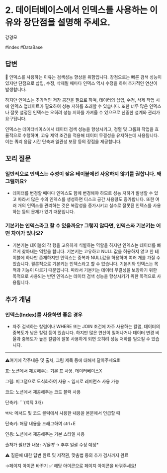 # 2. 데이터베이스에서 인덱스를 사용하는 이유와 장단점을 설명해 주세요.

강경모

#index #DataBase

## 답변

<aside>
📌 인덱스를 사용하는 이유는 검색성능 향상을 위함입니다. 장점으로는 빠른 검색 성능이 있지만 단점으로 삽입, 수정, 삭제될 때마다 인덱스 역시 수정을 하여 추가적인 연산이 발생합니다.

</aside>

하지만 인덱스는 추가적인 저장 공간을 필요로 하며, 데이터의 삽입, 수정, 삭제 작업 시에 인덱스 업데이트가 필요하여 성능 저하를 초래할 수 있습니다. 또한 너무 많은 인덱스나 잘못 설정된 인덱스는 오히려 성능 저하를 가져올 수 있으므로 신중한 설계와 관리가 요구됩니다.

인덱스는 데이터베이스에서 데이터 검색 성능을 향상시키고, 정렬 및 그룹화 작업을 효율적으로 수행하며, 고유 제약 조건을 적용해 데이터 무결성을 유지하는데 사용됩니다. 이는 쿼리 응답 시간 단축과 일관성 보장 등의 장점을 제공합니다.

## **꼬리 질문**

### 일반적으로 인덱스는 수정이 잦은 테이블에선 사용하지 않기를 권합니다. 왜 그럴까요?

- 데이터를 변경할 때마다 인덱스도 함께 변경해야 하므로 성능 저하가 발생할 수 있고 따라서 많은 수의 인덱스를 생성하면 디스크 공간 사용량도 증가합니다. 또한 여러 개의 인덱스를 관리하는 것은 복잡성을 증가시키고 실수로 잘못된 인덱스를 사용하는 등의 문제가 있기 때문입니다.

### 기본키는 인덱스라고 할 수 있을까요? 그렇지 않다면, 인덱스와 기본키는 어떤 차이가 있나요?

- 기본키는 테이블의 각 행을 고유하게 식별하는 역할을 하지만 인덱스는 데이터를 빠르게 찾아내는 역할을 합니다. 기본키는 고유하고 NULL 값을 허용하지 않고 한 테이블에 하나만 존재하지만 인덱스는 중복과 NULL값을 허용하며 여러 개를 가질 수 있습니다.  결론적으로 기본키는 인덱스라고 할 수 없습니다. 기본키와 인덱스는 목적과 기능이 다르기 때문입니다. 따라서 기본키는 데이터 무결성을 보장하기 위한 목적으로 사용되는 반면 인덱스는 데이터 검색 성능을 향상시키기 위한 목적으로 사용됩니다.

## 추가 개념

### 인덱스(Index)를 사용하면 좋은 경우

- 자주 검색하는 칼럼이나 WHERE 또는 JOIN 조건에 자주 사용하는 칼럼, 데이터의 중복도가 낮은 칼럼 등이 있습니다. 하지만 많은 연산이 일어나거나 데이터 변경 비율과 중복도가 높은 칼럼에 잘못 사용하게 되면 오히려 성능 저하를 일으킬 수 있습니다.

---

⚠️여기에 각주내용 및 출처, 그림 제목 등에 대해서 달아주세요!!!

표: 노션에서 제공해주는 기본 표 사용. 데이터베이스X

그림: 피그잼으로 도식화하여 사용 ~ 임시로 레퍼런스 사용 가능

코드: 노션에서 제공해주는 코드 블럭 사용 

단축키: ```(백틱 3개)

`백틱`: 메서드 및 코드 블럭에서 사용한 내용을 본문에서 언급할 때 

단축키: 해당 내용을 드래그하여 ctrl+E

인용: 노션에서 제공해주는 기본 스타일 사용

출처가 필요한 내용: *기울게* → 추후 일괄 수정 예정*

⚠️ 질문에 대한 답변 완료 및 저작권, 맞춤법 등의 추가 검사까지 완료

→페이지 아이콘 바꾸기 ✅ 해당 아이콘으로 페이지 아이콘을 바꿔주세요!